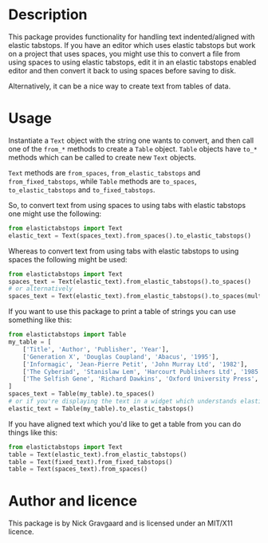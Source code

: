 Description
===========

This package provides functionality for handling text indented/aligned with elastic tabstops. If you have an editor which uses elastic tabstops but work on a project that uses spaces, you might use this to convert a file from using spaces to using elastic tabstops, edit it in an elastic tabstops enabled editor and then convert it back to using spaces before saving to disk.

Alternatively, it can be a nice way to create text from tables of data.

Usage
=====

Instantiate a `Text` object with the string one wants to convert, and then call one of the `from_*` methods to create a `Table` object. `Table` objects have `to_*` methods which can be called to create new `Text` objects.

`Text` methods are `from_spaces`, `from_elastic_tabstops` and `from_fixed_tabstops`, while `Table` methods are `to_spaces`, `to_elastic_tabstops` and `to_fixed_tabstops`.

So, to convert text from using spaces to using tabs with elastic tabstops one might use the following:

```python
from elastictabstops import Text
elastic_text = Text(spaces_text).from_spaces().to_elastic_tabstops()
```

Whereas to convert text from using tabs with elastic tabstops to using spaces the following might be used:

```python
from elastictabstops import Text
spaces_text = Text(elastic_text).from_elastic_tabstops().to_spaces()
# or alternatively
spaces_text = Text(elastic_text).from_elastic_tabstops().to_spaces(multiples_of_tab_width=True)
```

If you want to use this package to print a table of strings you can use something like this:

```python
from elastictabstops import Table
my_table = [
    ['Title', 'Author', 'Publisher', 'Year'],
    ['Generation X', 'Douglas Coupland', 'Abacus', '1995'],
    ['Informagic', 'Jean-Pierre Petit', 'John Murray Ltd', '1982'],
    ['The Cyberiad', 'Stanislaw Lem', 'Harcourt Publishers Ltd', '1985'],
    ['The Selfish Gene', 'Richard Dawkins', 'Oxford University Press', '2006'],
]
spaces_text = Table(my_table).to_spaces()
# or if you're displaying the text in a widget which understands elastic tabstops
elastic_text = Table(my_table).to_elastic_tabstops()
```

If you have aligned text which you'd like to get a table from you can do things like this:

```python
from elastictabstops import Text
table = Text(elastic_text).from_elastic_tabstops()
table = Text(fixed_text).from_fixed_tabstops()
table = Text(spaces_text).from_spaces()
```

Author and licence
==================

This package is by Nick Gravgaard and is licensed under an MIT/X11 licence.
